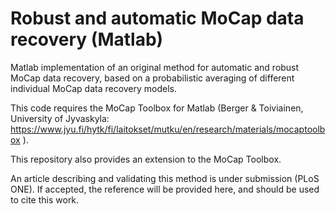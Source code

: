 # Robust and automatic MoCap data recovery (Matlab)

Matlab implementation of an original method for automatic and robust MoCap data recovery, based on a probabilistic averaging of different individual MoCap data recovery models.

This code requires the MoCap Toolbox for Matlab (Berger &amp; Toiviainen, University of Jyvaskyla: https://www.jyu.fi/hytk/fi/laitokset/mutku/en/research/materials/mocaptoolbox ).

This repository also provides an extension to the MoCap Toolbox.

An article describing and validating this method is under submission (PLoS ONE). If accepted, the reference will be provided here, and should be used to cite this work.
